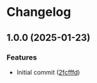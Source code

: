 # Changelog

## 1.0.0 (2025-01-23)


### Features

* Initial commit ([2fcfffd](https://github.com/beyerleinf/traefik-plugin-extract-cn/commit/2fcfffd90b12950aeb3142a29d42e9ce27f7a6b6))
